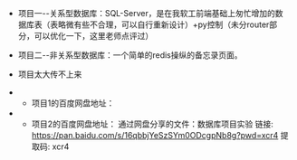 * 项目一--关系型数据库：SQL-Server，是在我软工前端基础上匆忙增加的数据库表（表略微有些不合理，可以自行重新设计）+py控制（未分router部分，可以优化一下，这里老师点评过）
* 项目二--非关系型数据库：一个简单的redis操纵的备忘录页面。


* 项目太大传不上来
* * 项目1的百度网盘地址：
* * 项目2的百度网盘地址：
通过网盘分享的文件：数据库项目实验
链接: https://pan.baidu.com/s/16qbbjYeSzSYm0ODcgpNb8g?pwd=xcr4 提取码: xcr4
